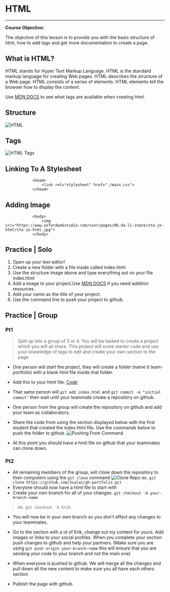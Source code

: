 # HTML

---

**Course Objective:**

The objective of this lesson is to provide you with the basic structure of html, how to add tags and get more documentation to create a page.

## What is HTML?

HTML stands for Hyper Text Markup Language. HTML is the standard markup language for creating Web pages. HTML describes the structure of a Web page. HTML consists of a series of elements. HTML elements tell the browser how to display the content.

Use [MDN DOCS](https://developer.mozilla.org/en-US/docs/Web/HTML) to see what tags are available when creating html.

## Structure

![HTML](https://media.geeksforgeeks.org/wp-content/cdn-uploads/20220401160946/HTML-Basic-Format.png ":size=50%")

## Tags

![HTML Tags](https://assets.digitalocean.com/django_gunicorn_nginx_2004/articles/new_learners/html-element-diagram.png)

## Linking To A Stylesheet

                <head>
                    <link rel="stylesheet" href="./main.css">
                </head>

## Adding Image

                <body>
                    <img src="https://www.oxfordwebstudio.com/user/pages/06.da-li-znate/sta-je-html/sta-je-html.jpg">
                </body>

## Practice | Solo

1. Open up your text editor!
2. Create a new folder with a file inside called index.html
3. Use the structure image above and type everything out on your file index.html
4. Add a image to your project.Use [MDN DOCS](https://developer.mozilla.org/en-US/docs/Web/HTML) if you need addition resources.
5. Add your name as the title of your project.
6. Use the command line to push your project to github.

## Practice | Group

### Pt1

> Split up into a group of 3 or 4. You will be tasked to create a project which you will all share. This project will some starter code and use your knowledge of tags to edit and create your own section to the page.

- One person will start the project, they will create a folder (name it team-portfolio) with a blank html file inside that folder.
- Add this to your html file. [Code](https://gist.github.com/3salaz/a28482420f3fc3f3b8b596c5bd6bf40d)
- That same person will `git add index.html` and `git commit -m "initial commit"` then wait until your teammate create a repository on github.
- One person from the group will create the repository on github and add your team as collaborators.
- Share the code from using the section displayed below with the first student that created the index.html file. Use the commands below to push the folder to github.
  ![Pushing From Command](../../assets/images/push-existing-command-line.png)

- At this point you should have a hmtl file on github that your teammates can clone down.

### Pt2

- All remaining members of the group, will clone down the repository to their computers using the `git clone` command
  ![Clone Repo](../../assets/images/clone-repo.png)
  ex. `git clone https://github.com/3salaz/gh-portfolio.git`
- Everyone should now have a html file to start with
- Create your own branch for all of your changes. `git checkout -b your-branch-name`
> ex. `git checkout -b Erik`
- You will now be in your own branch so you don't effect any changes to your teammates.

- Go to the section with a id of Erik, change out my content for yours. Add images or links to your social profiles. When you complete your section push changes to github and help your partners. (Make sure you are using `git push origin your-branch-name` this will ensure that you are sending your code to your branch and not the main one)
- When everyone is pushed to github. We will merge all the changes and pull down all the new content to make sure you all have each others section
- Publish the page with github.
